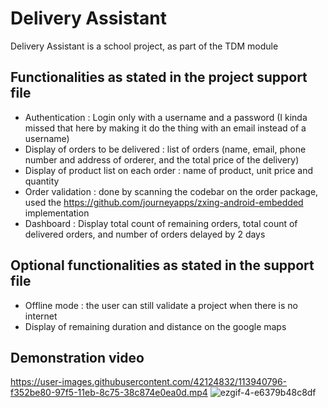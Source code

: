 # Delivery Assistant
Delivery Assistant is a school project, as part of the TDM module
## Functionalities as stated in the project support file
- Authentication : Login only with a username and a password (I kinda missed that here by making it do the thing with an email instead of a username)
- Display of orders to be delivered : list of orders (name, email, phone number and address of orderer, and the total price of the delivery)
- Display of product list on each order : name of product, unit price and quantity
- Order validation : done by scanning the codebar on the order package, used the https://github.com/journeyapps/zxing-android-embedded implementation
- Dashboard : Display total count of remaining orders, total count of delivered orders, and number of orders delayed by 2 days
## Optional functionalities as stated in the support file
- Offline mode : the user can still validate a project when there is no internet
- Display of remaining duration and distance on the google maps
## Demonstration video
https://user-images.githubusercontent.com/42124832/113940796-f352be80-97f5-11eb-8c75-38c874e0ea0d.mp4
![ezgif-4-e6379b48c8df](https://user-images.githubusercontent.com/42124832/113941693-83453800-97f7-11eb-85b7-1f619b8d366c.gif)
